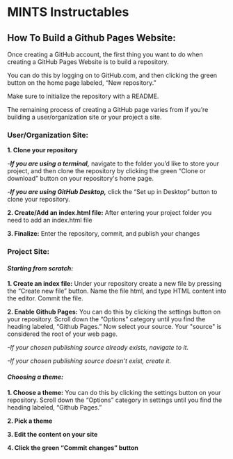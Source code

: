# MINTS Instructables
## How To Build a Github Pages Website:

Once creating a GitHub account, the first thing you want to do when creating a GitHub Pages Website is to build a repository.

You can do this by logging on to GitHub.com, and then clicking the green button on the home page labeled, “New repository.” 

Make sure to initialize the repository with a README.

The remaining process of creating a GitHub page varies from if you’re building a user/organization site or your project a site.

### **User/Organization Site:**
**1. Clone your repository**

-***If you are using a terminal,*** navigate to the folder you’d like to store your project, and then clone the repository by clicking the green “Clone or download” button on your repository's home page. 

-***If you are using GitHub Desktop,*** click the “Set up in Desktop” button to clone your repository.

**2. Create/Add an index.html file:** After entering your project folder you need to add an index.html file

**3. Finalize:** Enter the repository, commit, and publish your changes

### **Project Site:**
#### ***Starting from scratch:***
**1. Create an index file:**
Under your repository create a new file by pressing the “Create new file” button. Name the file html, and type HTML content into the editor. Commit the file.

**2. Enable Github Pages:**
You can do this by clicking the settings button on your repository. Scroll down the “Options” category until you find the heading labeled, “Github Pages.” 
Now select your source. Your "source" is considered the root of your web page.

*-If your chosen publishing source already exists, navigate to it.*

*-If your chosen publishing source doesn’t exist, create it.*

#### ***Choosing a theme:***
**1. Choose a theme:**
You can do this by clicking the settings button on your repository. Scroll down the “Options” category in settings until you find the heading labeled, “Github Pages.” 

**2. Pick a theme**

**3. Edit the content on your site**

**4. Click the green “Commit changes” button**
